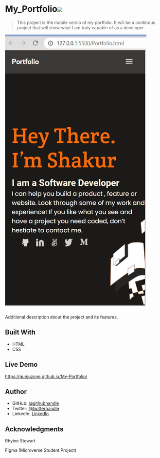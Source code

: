 # My_Portfolio![](https://img.shields.io/badge/Microverse-blueviolet)

> This project is the mobile versio of my portfolio. It will be  a continous project that will show what I am truly capable of as a developer.

![screenshot](Assets/screenshot.JPG)



Additional description about the project and its features.

## Built With

- HTML
- CSS


## Live Demo
https://gunjuzone.github.io/My-Portfolio/

## Author

- GitHub: [@githubhandle](https://github.com/Gunjuzone)
- Twitter: [@twitterhandle](https://twitter.com/Gunjuzone)
-  LinkedIn: [LinkedIn](https://www.linkedin.com/in/shakiru-olagunju-775034161/)



## Acknowledgments
Rhyine Stewart

Figma (Microverse Student Project)


